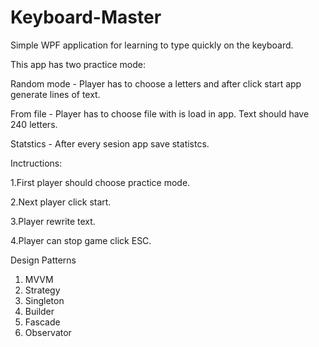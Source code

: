 # Keyboard-Master
Simple WPF application for learning to type quickly on the keyboard. 

This app has two practice mode: 

Random mode - Player has to choose a letters and after click start app generate lines of text. 

From file - Player has to choose file with is load in app. Text should have 240 letters. 

Statstics - After every sesion app save statistcs. 

Inctructions: 

1.First player should choose practice mode. 

2.Next player click start.

3.Player rewrite text.

4.Player can stop game click ESC. 

Design Patterns 
1. MVVM 
2. Strategy
3. Singleton
4. Builder
5. Fascade
6. Observator
